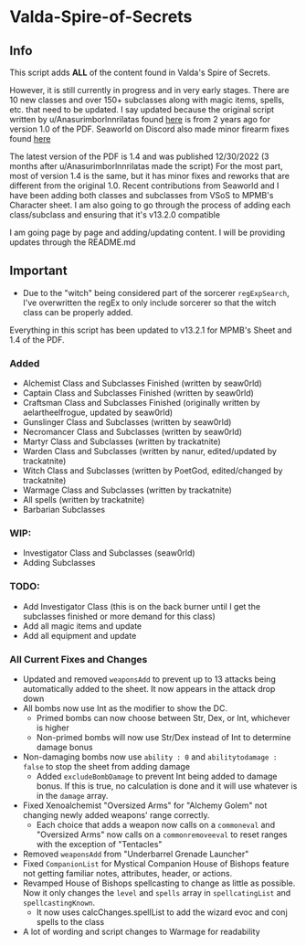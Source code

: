 # Valda-Spire-of-Secrets

## Info
This script adds **ALL** of the content found in Valda's Spire of Secrets.

However, it is still currently in progress and in very early stages.
There are 10 new classes and over 150+ subclasses along with magic items, spells, etc. that need to be updated.
I say updated because the original script written by u/Anasurimborlnnrilatas found [here](https://pastebin.com/GwU8JnCM) is from 2 years ago for version 1.0 of the PDF.
Seaworld on Discord also made minor firearm fixes found [here](https://pastebin.com/GwU8JnCM)

The latest version of the PDF is 1.4 and was published 12/30/2022 (3 months after u/Anasurimborlnnrilatas made the script)
For the most part, most of version 1.4 is the same, but it has minor fixes and reworks that are different from the original 1.0.
Recent contributions from Seaworld and I have been adding both classes and subclasses from VSoS to MPMB's Character sheet. 
I am also going to go through the process of adding each class/subclass and ensuring that it's v13.2.0 compatible

I am going page by page and adding/updating content. I will be providing updates through the README.md 

## Important
  - Due to the "witch" being considered part of the sorcerer `regExpSearch`, I've overwritten the regEx to only include sorcerer so that the witch class can be properly added.

Everything in this script has been updated to v13.2.1 for MPMB's Sheet and 1.4 of the PDF.

### Added
  - Alchemist Class and Subclasses Finished (written by seaw0rld)
  - Captain Class and Subclasses Finished (written by seaw0rld)
  - Craftsman Class and Subclasses Finished (originally written by aelartheelfrogue, updated by seaw0rld)
  - Gunslinger Class and Subclasses (written by seaw0rld)
  - Necromancer Class and Subclasses (written by seaw0rld)
  - Martyr Class and Subclasses (written by trackatnite)
  - Warden Class and Subclasses (written by nanur, edited/updated by trackatnite)
  - Witch Class and Subclasses (written by PoetGod, edited/changed by trackatnite)
  - Warmage Class and Subclasses (written by trackatnite)
  - All spells (written by trackatnite)
  - Barbarian Subclasses
  
### WIP: 
  - Investigator Class and Subclasses (seaw0rld)
  - Adding Subclasses

### TODO: 
  - Add Investigator Class (this is on the back burner until I get the subclasses finished or more demand for this class)
  - Add all magic items and update
  - Add all equipment and update

### All Current Fixes and Changes
  - Updated and removed `weaponsAdd` to prevent up to 13 attacks being automatically added to the sheet. It now appears in the attack drop down
  - All bombs now use Int as the modifier to show the DC. 
    - Primed bombs can now choose between Str, Dex, or Int, whichever is higher
    - Non-primed bombs will now use Str/Dex instead of Int to determine damage bonus
  - Non-damaging bombs now use `ability : 0` and `abilitytodamage : false` to stop the sheet from adding damage
    - Added `excludeBombDamage` to prevent Int being added to damage bonus. If this is true, no calculation is done and it will use whatever is in the `damage` array.
  - Fixed Xenoalchemist "Oversized Arms" for "Alchemy Golem" not changing newly added weapons' range correctly.
    - Each choice that adds a weapon now calls on a `commoneval` and "Oversized Arms" now calls on a `commonremoveeval` to reset ranges with the exception of "Tentacles"
  - Removed `weaponsAdd` from "Underbarrel Grenade Launcher"
  - Fixed `CompanionList` for Mystical Companion House of Bishops feature not getting familiar notes, attributes, header, or actions.
  - Revamped House of Bishops spellcasting to change as little as possible. Now it only changes the `level` and `spells` array in `spellcatingList` and `spellcastingKnown`.
    - It now uses calcChanges.spellList to add the wizard evoc and conj spells to the class
  - A lot of wording and script changes to Warmage for readability